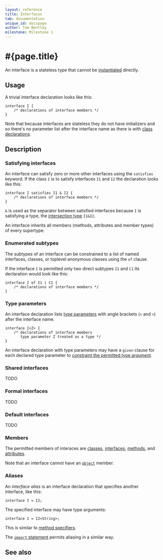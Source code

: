 ```yaml
---
layout: reference
title: Interfaces
tab: documentation
unique_id: docspage
author: Tom Bentley
milestone: Milestone 1
---
```


# #{page.title}

An interface is a stateless type that cannot be 
[instantiated](../../expression/class-instantiation) directly.

## Usage 

A trivial interface declaration looks like this:

    interface I {
        /* declarations of interface members */
    }

Note that because interfaces are stateless they do not have 
initializers and so there's no parameter list after 
the interface name as there is with [class declarations](../class).

## Description

### Satisfying interfaces

An interface can satisfy zero or more other interfaces using the 
`satisfies` keyword. If the class `I` is to satisfy interfaces `I1` and `I2` the 
declaration looks like this:

<!-- cat: interface I1{} interface I2{} -->
    interface I satisfies I1 & I2 {
        /* declarations of interface members */
    }

`&` is used as the separator between satisfied interfaces because `I` is 
satisfying a type, the 
[intersection type](../type#intersection_types) `I1&I2`.

An interface inherits all members (methods, attributes and member types) 
of every supertype.

### Enumerated subtypes

The subtypes of an interface can be constrained to a list of named 
interfaces, classes, or toplevel anonymous classes using the `of` clause. 

If the interface `I` is permitted only two direct 
subtypes `I1` and `C1` its declaration would look like this:

<!-- cat: interface I1 satisfies I {} class C1() satisfies I {} -->
    interface I of I1 | C1 {
        /* declarations of interface members */
    }

### Type parameters

An interface declaration lists [type parameters](../type-parameters) with angle brackets (`<` and `>`) 
after the interface name. 

    interface I<Z> {
        /* declarations of interface members 
           type parameter Z treated as a type */
    }

An interface declaration with type parameters may have a `given` clause for 
each declared type parameter to 
[constraint the permitted type argument](../type-parameters#constraints).

### Shared interfaces

TODO

### Formal interfaces

TODO

### Default interfaces

TODO

### Members

The permitted members of interaces are [classes](../class), 
[interfaces](../interface), 
[methods](../method), 
and [attributes](../attribute).

Note that an interface cannot have an [`object`](../object) member.

### Aliases

An *interface alias* is an interface declaration that specifies another 
interface, like this:

<!-- cat: interface I2{} -->
    interface I = I2;

The specified interface may have type arguments:

<!-- cat: interface I2<E>{} -->
    interface I = I2<String>;

This is similar to [method specifiers](../method#method_specifiers).

The [`import` statement](../../statement/import) permits aliasing in a 
similar way.

## See also

